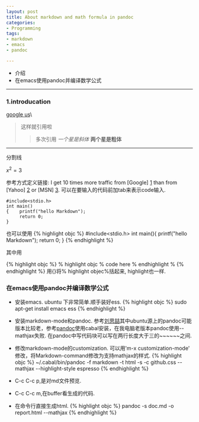 ```yaml
---
layout: post
title: About markdown and math formula in pandoc
categories:
- Programming
tags:
- markdown
- emacs
- pandoc

---
```


* 介绍
* 在emacs使用pandoc并编译数学公式

---


### 1.introducation
[google us](http://google.us/)\\
> 这样就引用啦
>> 多次引用
*一个星是斜体*
**两个星是粗体**
---------
分割线

$x^2=3$

参考方式定义链接:
I get 10 times more traffic from [Google] [1] than from
[Yahoo] [2] or [MSN] [3]. 可以在要输入的代码前加tab来表示code输入.

	#include<stdio.h>
	int main()
	{    printf("hello Markdown");
	     return 0;
	}
也可以使用
{% highlight objc %}
#include<stdio.h>
int main(){
	printf("hello Markdown");
	return 0;
}
{% endhighlight %}

其中用

{% highlight objc %}
% highlight objc %
code here 
% endhighlight %
{% endhighlight %}
用{}将% highlight objec%括起来, highlight也一样.


### 在emacs使用pandoc并编译数学公式
- 安装emacs.
ubuntu 下非常简单.顺手装好ess.
{% highlight objc %}
sudo apt-get install emacs ess
{% endhighlight %}
- 安装markdown-mode和pandoc.
参考[刘思喆](http://www.bjt.name/2013/09/emacs-configure/)其中ubuntu源上的pandoc可能版本比较老，参考[pandoc](http://johnmacfarlane.net/pandoc/index.html)使用cabal安装，在我电脑老版本pandoc使用--mathjax失败.
在pandoc中写代码块可以写在两行长度大于三的~~~~~~之间.
- 修改markdown-mode的customization.
可以用'm-x customization-mode' 修改，将Markdown-command修改为支持mathjax的样式.
{% highlight objc %}
~/.cabal/bin/pandoc -f markdown -t html -s -c github.css --mathjax --highlight-style espresso
{% endhighlight %}
- C-c C-c p,是对md文件预览.
- C-c C-c m,在buffer看生成的代码.
- 在命令行直接生成html.
{% highlight objc %}
pandoc -s doc.md -o report.html --mathjax
{% endhighlight %}



  [1]: http://google.com/        "Google"
  [2]: http://search.yahoo.com/  "Yahoo Search"
  [3]: http://search.msn.com/    "MSN Search"

